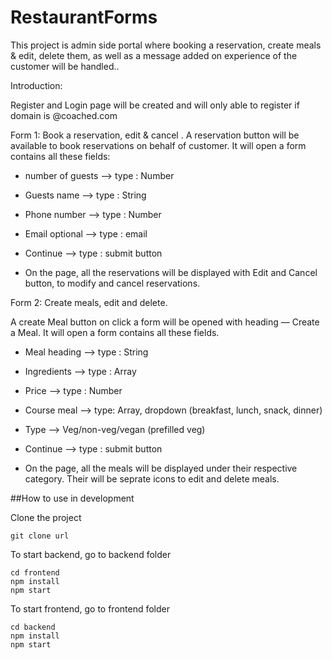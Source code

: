 # RestaurantForms
This project is admin side portal where booking a reservation, create meals &amp; edit, delete them, as well as a message added on experience of the customer will be handled..

Introduction:

Register and Login page will be created and will only able to register if domain is @coached.com

Form 1: Book a reservation, edit & cancel .
A reservation button will be available to book reservations on behalf of customer. It will open a form contains all these fields:

- number of guests —> type : Number
- Guests name —> type : String
- Phone number —> type : Number 
- Email optional —> type : email
- Continue —> type : submit button

- On the page, all the reservations will be displayed with Edit and Cancel button, to modify and cancel reservations.

Form 2: Create meals, edit and delete.

A create Meal button on click a form will be opened with heading — Create a Meal. It will open a form contains all these fields.  

- Meal heading —> type : String
- Ingredients —> type : Array
- Price —> type : Number 
- Course meal —> type: Array, dropdown (breakfast, lunch, snack, dinner)
- Type —> Veg/non-veg/vegan (prefilled veg)
- Continue —> type : submit button

- On the page, all the meals will be displayed under their respective category. Their will be seprate icons to edit and delete meals.

##How to use in development

Clone the project
```
git clone url
```

To start backend, go to backend folder 
```
cd frontend
npm install
npm start
```

To start frontend, go to frontend folder 
```
cd backend
npm install
npm start
```

